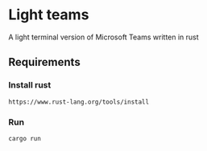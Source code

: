 # Light teams
A light terminal version of Microsoft Teams written in rust

## Requirements
### Install rust
`https://www.rust-lang.org/tools/install`

### Run
```cargo run```